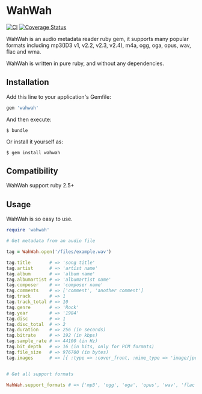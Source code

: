 # WahWah

[![CI](https://github.com/aidewoode/wahwah/actions/workflows/ci.yml/badge.svg)](https://github.com/aidewoode/wahwah/actions/workflows/ci.yml)
[![Coverage Status](https://coveralls.io/repos/github/aidewoode/wahwah/badge.svg?branch=master)](https://coveralls.io/github/aidewoode/wahwah?branch=master)

WahWah is an audio metadata reader ruby gem, it supports many popular formats including mp3(ID3 v1, v2.2, v2.3, v2.4), m4a, ogg, oga, opus, wav, flac and wma.

WahWah is written in pure ruby, and without any dependencies.

## Installation

Add this line to your application's Gemfile:

```ruby
gem 'wahwah'
```

And then execute:

    $ bundle

Or install it yourself as:

    $ gem install wahwah


## Compatibility

WahWah support ruby 2.5+

## Usage

WahWah is so easy to use.

```ruby
require 'wahwah'

# Get metadata from an audio file

tag = WahWah.open('/files/example.wav')

tag.title       # => 'song title' 
tag.artist      # => 'artist name'
tag.album       # => 'album name'
tag.albumartist # => 'albumartist name'
tag.composer    # => 'composer name'
tag.comments    # => ['comment', 'another comment']
tag.track       # => 1
tag.track_total # => 10
tag.genre       # => 'Rock'
tag.year        # => '1984'
tag.disc        # => 1
tag.disc_total  # => 2
tag.duration    # => 256 (in seconds) 
tag.bitrate     # => 192 (in kbps) 
tag.sample_rate # => 44100 (in Hz)
tag.bit_depth   # => 16 (in bits, only for PCM formats)
tag.file_size   # => 976700 (in bytes)
tag.images      # => [{ :type => :cover_front, :mime_type => 'image/jpeg', :data => 'image data binary string' }]


# Get all support formats

WahWah.support_formats # => ['mp3', 'ogg', 'oga', 'opus', 'wav', 'flac', 'wma', 'm4a']
```
